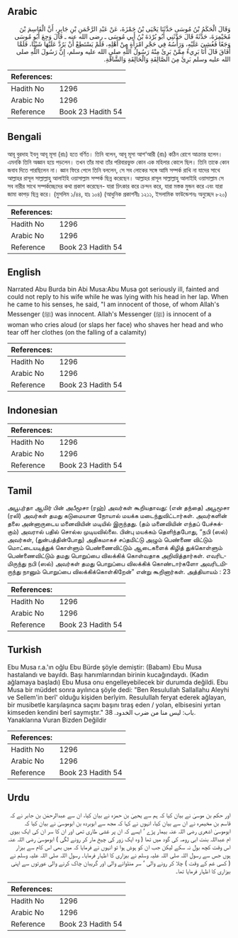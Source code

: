 ## Arabic


<div dir="rtl" lang="ar" style={{fontSize:'larger',backgroundColor:'#f8f9fa',padding:20}}>
وَقَالَ الْحَكَمُ بْنُ مُوسَى حَدَّثَنَا يَحْيَى بْنُ حَمْزَةَ، عَنْ عَبْدِ الرَّحْمَنِ بْنِ جَابِرٍ، أَنَّ الْقَاسِمَ بْنَ مُخَيْمِرَةَ، حَدَّثَهُ قَالَ حَدَّثَنِي أَبُو بُرْدَةَ بْنُ أَبِي مُوسَى ـ رضى الله عنه ـ قَالَ وَجِعَ أَبُو مُوسَى وَجَعًا فَغُشِيَ عَلَيْهِ، وَرَأْسُهُ فِي حَجْرِ امْرَأَةٍ مِنْ أَهْلِهِ، فَلَمْ يَسْتَطِعْ أَنْ يَرُدَّ عَلَيْهَا شَيْئًا، فَلَمَّا أَفَاقَ قَالَ أَنَا بَرِيءٌ مِمَّنْ بَرِئَ مِنْهُ رَسُولُ اللَّهِ صلى الله عليه وسلم، إِنَّ رَسُولَ اللَّهِ صلى الله عليه وسلم بَرِئَ مِنَ الصَّالِقَةِ وَالْحَالِقَةِ وَالشَّاقَّةِ‏.‏
</div>
<div style={{backgroundColor:'#f8f9fa',padding:20, marginBottom: 10}}><table> <thead> <tr> <th>References:</th> <th></th> </tr> </thead> <tbody><tr><td>Hadith No</td><td>1296</td></tr><tr><td>Arabic No</td><td>1296</td></tr><tr><td>Reference</td><td>Book 23 Hadith 54</td></tr></tbody></table></div>

## Bengali


<div dir="ltr" lang="bn" style={{fontSize:'larger',backgroundColor:'#f8f9fa',padding:20}}>
আবূ বুরদাহ ইবনু আবূ মূসা (রাঃ) হতে বর্ণিত। তিনি বলেন, আবূ মূসা আশ‘আরী (রাঃ) কঠিন রোগে আক্রান্ত হলেন। এমনকি তিনি অজ্ঞান হয়ে পড়লেন। তখন তাঁর মাথা তাঁর পরিবারভুক্ত কোন এক মহিলার কোলে ছিল। তিনি তাকে কোন জবাব দিতে পারছিলেন না। জ্ঞান ফিরে পেলে তিনি বললেন, সে সব লোকের সঙ্গে আমি সম্পর্ক রাখি না যাদের সাথে আল্লাহর রাসূল সাল্লাল্লাহু আলাইহি ওয়াসাল্লাম সম্পর্ক ছিন্ন করেছেন। আল্লাহর রাসূল সাল্লাল্লাহু আলাইহি ওয়াসাল্লাম সে সব নারীর সাথে সম্পর্কচ্ছেদের কথা প্রকাশ করেছেন- যারা চিৎকার করে ক্রন্দন করে, যারা মস্তক মুন্ডন করে এবং যারা জামা কাপড় ছিন্ন করে। (মুসলিম ১/৪৪, হাঃ ১০৪) (আধুনিক প্রকাশনীঃ ১২১১, ইসলামিক ফাউন্ডেশনঃ অনুচ্ছেদ ৮২০)
</div>
<div style={{backgroundColor:'#f8f9fa',padding:20, marginBottom: 10}}><table> <thead> <tr> <th>References:</th> <th></th> </tr> </thead> <tbody><tr><td>Hadith No</td><td>1296</td></tr><tr><td>Arabic No</td><td>1296</td></tr><tr><td>Reference</td><td>Book 23 Hadith 54</td></tr></tbody></table></div>

## English


<div dir="ltr" lang="en" style={{fontSize:'larger',backgroundColor:'#f8f9fa',padding:20}}>
Narrated Abu Burda bin Abi Musa:Abu Musa got seriously ill, fainted and could not reply to his wife while he was lying with his head in her lap. When he came to his senses, he said, "I am innocent of those, of whom Allah's Messenger (ﷺ) was innocent. Allah's Messenger (ﷺ) is innocent of a woman who cries aloud (or slaps her face) who shaves her head and who tear off her clothes (on the falling of a calamity)
</div>
<div style={{backgroundColor:'#f8f9fa',padding:20, marginBottom: 10}}><table> <thead> <tr> <th>References:</th> <th></th> </tr> </thead> <tbody><tr><td>Hadith No</td><td>1296</td></tr><tr><td>Arabic No</td><td>1296</td></tr><tr><td>Reference</td><td>Book 23 Hadith 54</td></tr></tbody></table></div>

## Indonesian


<div dir="ltr" lang="id" style={{fontSize:'larger',backgroundColor:'#f8f9fa',padding:20}}>

</div>
<div style={{backgroundColor:'#f8f9fa',padding:20, marginBottom: 10}}><table> <thead> <tr> <th>References:</th> <th></th> </tr> </thead> <tbody><tr><td>Hadith No</td><td>1296</td></tr><tr><td>Arabic No</td><td>1296</td></tr><tr><td>Reference</td><td>Book 23 Hadith 54</td></tr></tbody></table></div>

## Tamil


<div dir="ltr" lang="ta" style={{fontSize:'larger',backgroundColor:'#f8f9fa',padding:20}}>
அபூபுர்தா ஆமிர் பின் அபீமூசா (ரஹ்) அவர்கள் கூறியதாவது: (என் தந்தை) அபூமூசா (ரலி) அவர்கள் தமது கடுமையான நோயால் மயக்க மடைந்துவிட்டார்கள். அவர்களின் தலை அன்னாருடைய மனைவியின் மடியில் இருந்தது. (தம் மனைவியின் எந்தப் பேச்சுக்கும்) அவரால் பதில் சொல்ல முடியவில்லை. பின்பு மயக்கம் தெளிந்தபோது, “நபி (ஸல்) அவர்கள், (துன்பத்தின்போது) அதிகமாகச் சப்தமிட்டு அழும் பெண்ணை விட்டும் மொட்டையடித்துக் கொள்ளும் பெண்ணைவிட்டும் ஆடைகளைக் கிழித் துக்கொள்ளும் பெண்ணைவிட்டும் தமது பொறுப்பை விலக்கிக் கொள்வதாக அறிவித்தார்கள். எவரிடமிருந்து நபி (ஸல்) அவர்கள் தமது பொறுப்பை விலக்கிக் கொண்டார்களோ அவரிடமிருந்து நானும் பொறுப்பை விலக்கிக்கொள்கிறேன்” என்று கூறினார்கள். அத்தியாயம் : 23
</div>
<div style={{backgroundColor:'#f8f9fa',padding:20, marginBottom: 10}}><table> <thead> <tr> <th>References:</th> <th></th> </tr> </thead> <tbody><tr><td>Hadith No</td><td>1296</td></tr><tr><td>Arabic No</td><td>1296</td></tr><tr><td>Reference</td><td>Book 23 Hadith 54</td></tr></tbody></table></div>

## Turkish


<div dir="ltr" lang="tr" style={{fontSize:'larger',backgroundColor:'#f8f9fa',padding:20}}>
Ebu Musa r.a.'ın oğlu Ebu Bürde şöyle demiştir: (Babam) Ebu Musa hastalandı ve bayıldı. Başı hanımlarından birinin kucağındaydı. (Kadın ağlamaya başladı) Ebu Musa onu engelleyebilecek bir durumda değildi. Ebu Musa bir müddet sonra ayılınca şöyle dedi: "Ben Resulullah Sallallahu Aleyhi ve Sellem'in berî' olduğu kişiden berîyim. Resulullah feryat ederek ağlayan, bir musibetle karşılaşınca saçını başını tıraş eden / yolan, elbisesini yırtan kimseden kendini berî saymıştır." باب: ليس منا من ضرب الخدود. 38. Yanaklarına Vuran Bizden Değildir
</div>
<div style={{backgroundColor:'#f8f9fa',padding:20, marginBottom: 10}}><table> <thead> <tr> <th>References:</th> <th></th> </tr> </thead> <tbody><tr><td>Hadith No</td><td>1296</td></tr><tr><td>Arabic No</td><td>1296</td></tr><tr><td>Reference</td><td>Book 23 Hadith 54</td></tr></tbody></table></div>

## Urdu


<div dir="rtl" lang="ur" style={{fontSize:'larger',backgroundColor:'#f8f9fa',padding:20}}>
اور حکم بن موسیٰ نے بیان کیا کہ ہم سے یحییٰ بن حمزہ نے بیان کیا، ان سے عبدالرحمٰن بن جابر نے کہ قاسم بن مخیمرہ نے ان سے بیان کیا، انہوں نے کہا کہ مجھ سے ابوبردہ بن ابوموسیٰ نے بیان کیا کہ ابوموسیٰ اشعری رضی اللہ عنہ بیمار پڑے ‘ ایسے کہ ان پر غشی طاری تھی اور ان کا سر ان کی ایک بیوی ام عبداللہ بنت ابی رومہ کی گود میں تھا ( وہ ایک زور کی چیخ مار کر رونے لگی ) ابوموسیٰ رضی اللہ عنہ اس وقت کچھ بول نہ سکے لیکن جب ان کو ہوش ہوا تو انہوں نے فرمایا کہ میں بھی اس کام سے بیزار ہوں جس سے رسول اللہ صلی اللہ علیہ وسلم نے بیزاری کا اظہار فرمایا۔ رسول اللہ صلی اللہ علیہ وسلم نے ( کسی غم کے وقت ) چلا کر رونے والی ‘ سر منڈوانے والی اور گریبان چاک کرنے والی عورتوں سے اپنی بیزاری کا اظہار فرمایا تھا۔
</div>
<div style={{backgroundColor:'#f8f9fa',padding:20, marginBottom: 10}}><table> <thead> <tr> <th>References:</th> <th></th> </tr> </thead> <tbody><tr><td>Hadith No</td><td>1296</td></tr><tr><td>Arabic No</td><td>1296</td></tr><tr><td>Reference</td><td>Book 23 Hadith 54</td></tr></tbody></table></div>